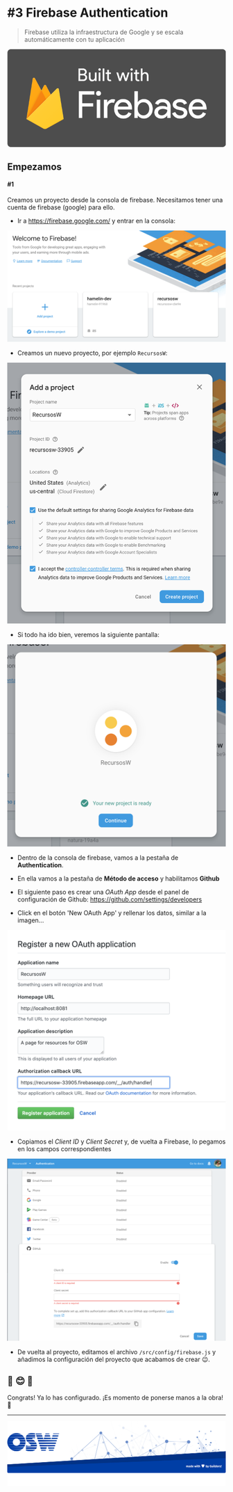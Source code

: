 # #3 Firebase Authentication
> Firebase utiliza la infraestructura de Google y se escala automáticamente con tu aplicación  

![firebase](./assets/img/firebase.png)

## Empezamos
#### #1
Creamos un proyecto desde la consola de firebase.
Necesitamos tener una cuenta de firebase (google) para ello. 
- Ir a https://firebase.google.com/ y entrar en la consola:

![firebase_console](./assets/img/firebase_console.png)

- Creamos un nuevo proyecto, por ejemplo `RecursosW`:

![firebase_name](./assets/img/firebase_name.png)

- Si todo ha ido bien, veremos la siguiente pantalla:

![firebase_done](./assets/img/firebase_done.png)

- Dentro de la consola de firebase, vamos a la pestaña de **Authentication**.

- En ella vamos a la pestaña de **Método de acceso** y habilitamos **Github**

- El siguiente paso es crear una _OAuth App_ desde el panel de configuración 
de Github: https://github.com/settings/developers

- Click en el botón 'New OAuth App' y rellenar los datos, similar a la imagen...

![github_developer](./assets/img/github_developer.png)

- Copiamos el *Client ID* y *Client Secret* y, 
de vuelta a Firebase, lo pegamos en los campos correspondientes

![fb_sign_in](./assets/img/firebase_sign_in.png)

- De vuelta al proyecto, editamos el archivo `/src/config/firebase.js` 
y añadimos la configuración del proyecto que acabamos de crear 😉.

## 👏 😊 🎊 
Congrats! Ya lo has configurado. ¡Es momento de ponerse manos a la obra! 💪 


---

![footer](./assets/img/footer.png)
